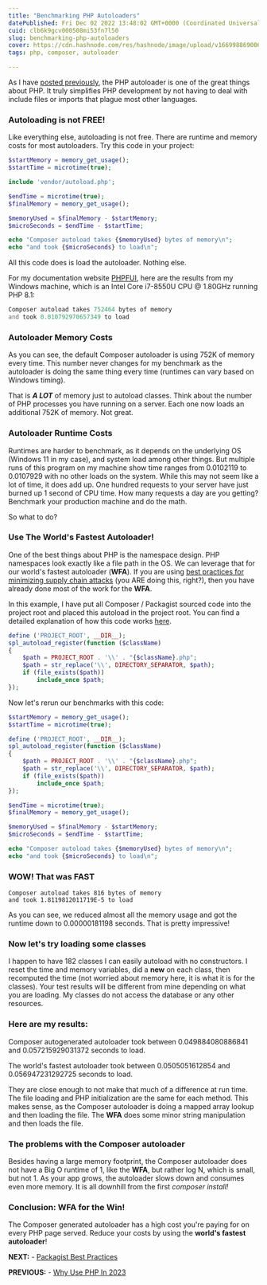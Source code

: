 ```yaml
---
title: "Benchmarking PHP Autoloaders"
datePublished: Fri Dec 02 2022 13:48:02 GMT+0000 (Coordinated Universal Time)
cuid: clb6k9gcv000508mi53fn7l50
slug: benchmarking-php-autoloaders
cover: https://cdn.hashnode.com/res/hashnode/image/upload/v1669988690062/f2917da4-38dc-4977-9cb7-323a2ec3c392.png
tags: php, composer, autoloader

---
```


As I have [posted previously](https://blog.phpfui.com/the-genius-of-phps-autoloader), the PHP autoloader is one of the great things about PHP. It truly simplifies PHP development by not having to deal with include files or imports that plague most other languages.

### Autoloading is not FREE!

Like everything else, autoloading is not free. There are runtime and memory costs for most autoloaders. Try this code in your project:

```php
$startMemory = memory_get_usage();
$startTime = microtime(true);

include 'vendor/autoload.php';

$endTime = microtime(true);
$finalMemory = memory_get_usage();

$memoryUsed = $finalMemory - $startMemory;
$microSeconds = $endTime - $startTime;

echo "Composer autoload takes {$memoryUsed} bytes of memory\n";
echo "and took {$microSeconds} to load\n";
```

All this code does is load the autoloader. Nothing else.

For my documentation website [PHPFUI](http://www.phpfui.com), here are the results from my Windows machine, which is an Intel Core i7-8550U CPU @ 1.80GHz running PHP 8.1:

```php
Composer autoload takes 752464 bytes of memory
and took 0.010792970657349 to load
```

### Autoloader Memory Costs

As you can see, the default Composer autoloader is using 752K of memory every time. This number never changes for my benchmark as the autoloader is doing the same thing every time (runtimes can vary based on Windows timing).

That is ***A LOT*** of memory just to autoload classes. Think about the number of PHP processes you have running on a server. Each one now loads an additional 752K of memory. Not great.

### Autoloader Runtime Costs

Runtimes are harder to benchmark, as it depends on the underlying OS (Windows 11 in my case), and system load among other things. But multiple runs of this program on my machine show time ranges from 0.0102119 to 0.0107929 with no other loads on the system. While this may not seem like a lot of time, it does add up. One hundred requests to your server have just burned up 1 second of CPU time. How many requests a day are you getting? Benchmark your production machine and do the math.

So what to do?

### Use The World's Fastest Autoloader!

One of the best things about PHP is the namespace design. PHP namespaces look exactly like a file path in the OS. We can leverage that for our world's fastest autoloader (**WFA**). If you are using [best practices for minimizing supply chain attacks](https://blog.phpfui.com/managing-supply-chain-risk) (you ARE doing this, right?), then you have already done most of the work for the **WFA**.

In this example, I have put all Composer / Packagist sourced code into the project root and placed this autoload in the project root. You can find a detailed explanation of how this code works [here](https://blog.phpfui.com/the-genius-of-phps-autoloader).

```php
define ('PROJECT_ROOT', __DIR__);
spl_autoload_register(function ($className)
{
    $path = PROJECT_ROOT . '\\' . "{$className}.php";
    $path = str_replace('\\', DIRECTORY_SEPARATOR, $path);
    if (file_exists($path))
        include_once $path;
});
```

Now let's rerun our benchmarks with this code:

```php
$startMemory = memory_get_usage();
$startTime = microtime(true);

define ('PROJECT_ROOT', __DIR__);
spl_autoload_register(function ($className)
{
    $path = PROJECT_ROOT . '\\' . "{$className}.php";
    $path = str_replace('\\', DIRECTORY_SEPARATOR, $path);
    if (file_exists($path))
        include_once $path;
});

$endTime = microtime(true);
$finalMemory = memory_get_usage();

$memoryUsed = $finalMemory - $startMemory;
$microSeconds = $endTime - $startTime;

echo "Composer autoload takes {$memoryUsed} bytes of memory\n";
echo "and took {$microSeconds} to load\n";
```

### WOW! That was FAST

```plaintext
Composer autoload takes 816 bytes of memory
and took 1.8119812011719E-5 to load
```

As you can see, we reduced almost all the memory usage and got the runtime down to 0.00000181198 seconds. That is pretty impressive!

### Now let's try loading some classes

I happen to have 182 classes I can easily autoload with no constructors. I reset the time and memory variables, did a **new** on each class, then recomputed the time (not worried about memory here, it is what it is for the classes). Your test results will be different from mine depending on what you are loading. My classes do not access the database or any other resources.

### Here are my results:

Composer autogenerated autoloader took between 0.049884080886841 and 0.057215929031372 seconds to load.

The world's fastest autoloader took between 0.0505051612854 and 0.056947231292725 seconds to load.

They are close enough to not make that much of a difference at run time. The file loading and PHP initialization are the same for each method. This makes sense, as the Composer autoloader is doing a mapped array lookup and then loading the file. The **WFA** does some minor string manipulation and then loads the file.

### The problems with the Composer autoloader

Besides having a large memory footprint, the Composer autoloader does not have a Big O runtime of 1, like the **WFA**, but rather log N, which is small, but not 1. As your app grows, the autoloader slows down and consumes even more memory. It is all downhill from the first *composer install!*

### Conclusion: WFA for the Win!

The Composer generated autoloader has a high cost you're paying for on every PHP page served. Reduce your costs by using the **world's fastest autoloader**!

**NEXT:** - [Packagist Best Practices](https://blog.phpfui.com/packagist-best-practices)

**PREVIOUS:** - [Why Use PHP In 2023](https://blog.phpfui.com/why-use-php-in-2023)